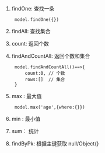 1. findOne: 查找一条

        model.findOne({})

2. findAll: 查找集合

3. count: 返回个数

4. findAndCountAll: 返回个数和集合

        model.findAndCountAll()==>{
            count:0, // 个数
            rows:[]  // 集合
        }

5. max : 最大值

        model.max('age',{where:{}})

6. min : 最小值

7. sum： 统计

8. findByPk: 根据主键获取  null/Object{}